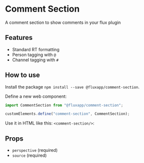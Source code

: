 # Comment Section

A comment section to show comments in your flux plugin

## Features

- Standard RT formatting
- Person tagging with `@`
- Channel tagging with `#`

## How to use

Install the package `npm install --save @fluxapp/comment-section`.

Define a new web component:

```js
import CommentSection from "@fluxapp/comment-section";

customElements.define("comment-section", CommentSection);
```

Use it in HTML like this: `<comment-section/>`:

## Props

- `perspective` (required)
- `source` (required)
